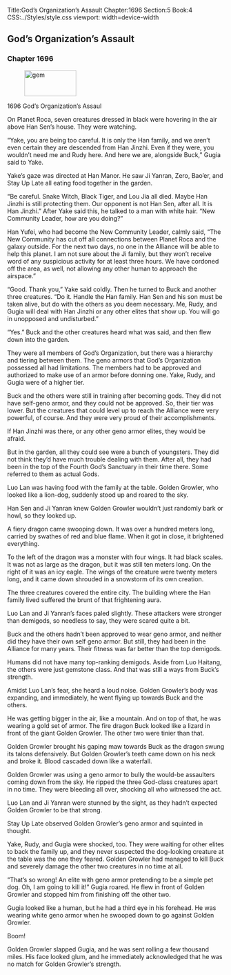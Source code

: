 Title:God’s Organization’s Assault 
Chapter:1696 
Section:5 
Book:4 
CSS:../Styles/style.css 
viewport: width=device-width
  
## God’s Organization’s Assault
### Chapter 1696 
<figure>
	<img src="../Images/gem.gif" alt="gem" id="gem" width="120" height="60" />
</figure>
  

  
  1696 God’s Organization’s Assaul

On Planet Roca, seven creatures dressed in black were hovering in the air above Han Sen’s house. They were watching.

“Yake, you are being too careful. It is only the Han family, and we aren’t even certain they are descended from Han Jinzhi. Even if they were, you wouldn’t need me and Rudy here. And here we are, alongside Buck,” Gugia said to Yake.

Yake’s gaze was directed at Han Manor. He saw Ji Yanran, Zero, Bao’er, and Stay Up Late all eating food together in the garden.

“Be careful. Snake Witch, Black Tiger, and Lou Jia all died. Maybe Han Jinzhi is still protecting them. Our opponent is not Han Sen, after all. It is Han Jinzhi.” After Yake said this, he talked to a man with white hair. “New Community Leader, how are you doing?”

Han Yufei, who had become the New Community Leader, calmly said, “The New Community has cut off all connections between Planet Roca and the galaxy outside. For the next two days, no one in the Alliance will be able to help this planet. I am not sure about the Ji family, but they won’t receive word of any suspicious activity for at least three hours. We have cordoned off the area, as well, not allowing any other human to approach the airspace.”

“Good. Thank you,” Yake said coldly. Then he turned to Buck and another three creatures. “Do it. Handle the Han family. Han Sen and his son must be taken alive, but do with the others as you deem necessary. Me, Rudy, and Gugia will deal with Han Jinzhi or any other elites that show up. You will go in unopposed and undisturbed.”

“Yes.” Buck and the other creatures heard what was said, and then flew down into the garden.

They were all members of God’s Organization, but there was a hierarchy and tiering between them. The geno armors that God’s Organization possessed all had limitations. The members had to be approved and authorized to make use of an armor before donning one. Yake, Rudy, and Gugia were of a higher tier.

Buck and the others were still in training after becoming gods. They did not have self-geno armor, and they could not be approved. So, their tier was lower. But the creatures that could level up to reach the Alliance were very powerful, of course. And they were very proud of their accomplishments.

If Han Jinzhi was there, or any other geno armor elites, they would be afraid.

But in the garden, all they could see were a bunch of youngsters. They did not think they’d have much trouble dealing with them. After all, they had been in the top of the Fourth God’s Sanctuary in their time there. Some referred to them as actual Gods.

Luo Lan was having food with the family at the table. Golden Growler, who looked like a lion-dog, suddenly stood up and roared to the sky.

Han Sen and Ji Yanran knew Golden Growler wouldn’t just randomly bark or howl, so they looked up.

A fiery dragon came swooping down. It was over a hundred meters long, carried by swathes of red and blue flame. When it got in close, it brightened everything.

To the left of the dragon was a monster with four wings. It had black scales. It was not as large as the dragon, but it was still ten meters long. On the right of it was an icy eagle. The wings of the creature were twenty meters long, and it came down shrouded in a snowstorm of its own creation.

The three creatures covered the entire city. The building where the Han family lived suffered the brunt of that frightening aura.

Luo Lan and Ji Yanran’s faces paled slightly. These attackers were stronger than demigods, so needless to say, they were scared quite a bit.

Buck and the others hadn’t been approved to wear geno armor, and neither did they have their own self geno armor. But still, they had been in the Alliance for many years. Their fitness was far better than the top demigods.

Humans did not have many top-ranking demigods. Aside from Luo Haitang, the others were just gemstone class. And that was still a ways from Buck’s strength.

Amidst Luo Lan’s fear, she heard a loud noise. Golden Growler’s body was expanding, and immediately, he went flying up towards Buck and the others.

He was getting bigger in the air, like a mountain. And on top of that, he was wearing a gold set of armor. The fire dragon Buck looked like a lizard in front of the giant Golden Growler. The other two were tinier than that.

Golden Growler brought his gaping maw towards Buck as the dragon swung its talons defensively. But Golden Growler’s teeth came down on his neck and broke it. Blood cascaded down like a waterfall.

Golden Growler was using a geno armor to bully the would-be assaulters coming down from the sky. He ripped the three God-class creatures apart in no time. They were bleeding all over, shocking all who witnessed the act.

Luo Lan and Ji Yanran were stunned by the sight, as they hadn’t expected Golden Growler to be that strong.

Stay Up Late observed Golden Growler’s geno armor and squinted in thought.

Yake, Rudy, and Gugia were shocked, too. They were waiting for other elites to back the family up, and they never suspected the dog-looking creature at the table was the one they feared. Golden Growler had managed to kill Buck and severely damage the other two creatures in no time at all.

“That’s so wrong! An elite with geno armor pretending to be a simple pet dog. Oh, I am going to kill it!” Gugia roared. He flew in front of Golden Growler and stopped him from finishing off the other two.

Gugia looked like a human, but he had a third eye in his forehead. He was wearing white geno armor when he swooped down to go against Golden Growler.

Boom!

Golden Growler slapped Gugia, and he was sent rolling a few thousand miles. His face looked glum, and he immediately acknowledged that he was no match for Golden Growler’s strength.
